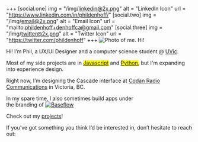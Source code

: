 +++
[social.one]
    img = "/img/linkedin@2x.png"
    alt = "LinkedIn Icon"
    url = "https://www.linkedin.com/in/phildenhoff/"
[social.two]
    img = "/img/email@2x.png"
    alt = "Email Icon"
    url = "mailto:phildenhoff+denhoffca@gmail.com"
[social.three]
    img = "/img/twitter@2x.png"
    alt = "Twitter Icon"
    url = "https://twitter.com/phildenhoff"
+++
<span class="profile-photo">
![Photo of me. Hi!](./img/phildenhoff-headshot.jpg "That's me!")
</span>

Hi! I’m Phil, a UX/UI Designer and a computer science student @ [UVic](https://uvic.ca). 

Most of my side projects are in 
<mark class="highlight--yellow">[Javascript](/projects/#start-page)</mark>
and 
<mark class="highlight--blue">[Python](/projects/#hirethissnake)</mark>, but I'm expanding into experience design.

Right now, I’m designing the Cascade interface at [Codan Radio Communications](https://www.codanradio.com) in Victoria,
BC.

In my spare time, I also sometimes build apps under 
<span style="white-space:nowrap">the branding of [<img class="inline-image" src="/img/baseflow-logo@2x.png" alt="Baseflow">](https://baseflow.ca)</span>

Check out my [projects](/projects)!

If you’ve got something you think I’d be interested in,  don’t hesitate to reach out:
